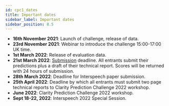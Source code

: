 ```yaml
---
id: cpc1_dates
title: Important dates
sidebar_label: Important dates
sidebar_position: 8.5
---
```


- **16th November 2021**: Launch of challenge, release of data. 
- **23rd November 2021**: Webinar to introduce the challenge 15:00-17:00 UK time.
- **1st March 2022**: Release of evaluation data.
- **21st March 2022**: [Submission](./cpc1_submission) deadline. All entrants submit their predictions plus a draft of their technical report. Scores will be returned with 24 hours of submission.
- **28th March 2022**: Deadline for Interspeech paper submission.
- **25th April 2022**: Deadline by which all entrants must submit two page technical reports to Clarity Prediction Challenge 2022 workshop.
- **June 2022**: Clarity Prediction Challenge 2022 workshop.
- **Sept 18-22, 2022**: Interspeech 2022 Special Session.


